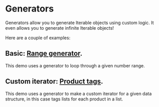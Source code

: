 # Generators

Generators allow you to generate Iterable objects using custom logic. It even allows you to generate infinite Iterable objects!

Here are a couple of examples:

## Basic: [Range generator](./range/index.js).

This demo uses a generator to loop through a given number range.

## Custom iterator: [Product tags](./product-tags/index.js).

This demo uses a generator to make a custom iterator for a given data structure, in this case tags lists for each product in a list.
